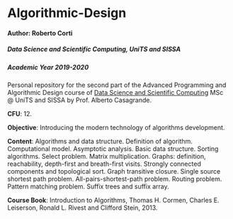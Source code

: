 # Algorithmic-Design

#### Author: Roberto Corti

##### Data Science and Scientific Computing, UniTS and SISSA

##### Academic Year 2019-2020

Personal repository for the second part of the Advanced Programming and Algorithmic Design course of [Data Science and Scientific Computing](https://dssc.units.it/) MSc @ UniTS and SISSA by Prof. Alberto Casagrande.

**CFU**: 12.

**Objective**:  Introducing the modern technology of algorithms development.

**Content**: Algorithms and data structure. Definition of algorithm. Computational model. Asymptotic analysis. Basic data structure. Sorting algorithms. Select problem. Matrix multiplication. Graphs: definition,
reachability, depth-first and breath-first visits. Strongly connected components and topological sort. Graph transitive closure. Single source shortest path problem. All-pairs-shortest-path problem. Routing
problem. Pattern matching problem. Suffix trees and suffix array.

**Course Book**: Introduction to Algorithms, Thomas H. Cormen, Charles E. Leiserson, Ronald L. Rivest and Clifford Stein, 2013.





